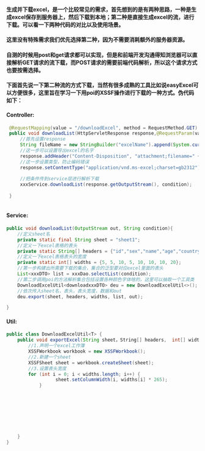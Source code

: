 #### 生成并下载excel，是一个比较常见的需求，首先想到的是有两种思路，一种是生成excel保存到服务器上，然后下载到本地；第二种是直接生成excel的流，进行下载。可以看一下两种代码的对比以及使用场景。
#### 这里没有特殊需求我们优先选择第二种，因为不需要消耗额外的服务器资源。
#### 自测的时候用post和get请求都可以实现，但是和前端开发沟通得知浏览器可以直接解析GET请求的流下载，而POST请求的需要前端代码解析，所以这个请求方式也要按需选择。
#### 下面首先说一下第二种流的方式下载，当然有很多成熟的工具比如说easyExcel可以方便很多，这里旨在学习一下用poi的XSSF操作进行下载的一种方式。伪代码如下：
#### Controller:
```java
 @RequestMapping(value = "/downloadExcel", method = RequestMethod.GET)
 public void downloadList(HttpServletResponse response,@RequestParam(value = "condition",required = false) String condition){
     //首先设置response
     String fileName = new StringBuilder("excelName").append(System.currentTimeMillis()).append(".xlsx").toString();
     //这一步可以设置导出excel的名字
     response.addHeader("Content-Disposition", "attachment;filename=" + fileName);
     //这一步设置类型，防止编码错误
     response.setContentType("application/vnd.ms-excel;charset=gb2312");
     
     //把条件传到service层进行解析下载
     xxxService.downloadList(response.getOutputStream(), condition);
 
 }
 
```
#### Service:
```java
public void downloadList(OutputStream out, String condition){
    //定义sheet名
    private static final String sheet = "sheet1";
    //定义一下excel表格的表头
    private static String[] headers = {"id","sex","name","age","country","province","city","street"}
    //定义一下excel表格表头的宽度
    private static int[] widths = {5, 5, 10, 5, 10, 10, 10, 20};
    //第一步构建出所需要下载的集合，集合的泛型要对应excel里面的表头
    List<xxxDTO> list = xxxDao.selectList(condition);
    //第二步调用poi的方法解析集合包括设置各种颜色字体啥的，这里可以抽取一个工具类
    DownloadExcelUtil<downloadxxxDTO> deu = new DownloadExcelUtil<>();
    //依次传入sheet名，表头，表头宽度，数据和out
    deu.export(sheet, headers, widths, list, out);

}
```
#### Util:
```java
public class DownloadExcelUtil<T> {
    public void exportExcel(String sheet，String[] headers,  int[] widths, Collection<T> list, OutputStream out){
        //1.声明一个excel工作簿
        XSSFWorkbook workbook = new XSSFWorkbook();
        //2.新建一个sheet
        XSSFSheet sheet = workbook.createSheet(sheet);
        //3.设置表头宽度
        for (int i = 0; i < widths.length; i++) {
			      sheet.setColumnWidth(i, widths[i] * 265);
		    }
        
    
    
    
    
    
    
    
    }    
}
```
